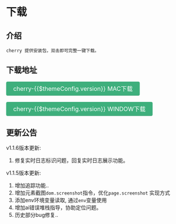 # 下载

## 介绍
    cherry 提供安装包，双击即可完整一键下载。
## 下载地址
 <a style="display: inline-block; font-size: 1rem; color: rgb(255, 255, 255); background-color: rgb(62, 175, 124); padding: 0.4rem 1.2rem; border-radius: 4px; transition: background-color 0.1s ease 0s;:box-sizing: border-box; border-bottom: 1px solid rgb(56, 157, 112);" :href="'https://storage.jd.com/assert/cherry-' + $themeConfig.version + '.dmg'">cherry-{{$themeConfig.version}} MAC下载</a>

 <a style="margin-top:0.2rem;display: inline-block; font-size: 1rem; color: rgb(255, 255, 255); background-color: rgb(62, 175, 124); padding: 0.4rem 1.2rem; border-radius: 4px; transition: background-color 0.1s ease 0s; box-sizing: border-box; border-bottom: 1px solid rgb(56, 157, 112);" :href='"https://storage.jd.com/assert/cherrySetup-" + $themeConfig.version + ".exe"'>cherry-{{$themeConfig.version}} WINDOW下载</a>


## 更新公告

v1.1.6版本更新:
1. 修复实时日志标识问题，回复实时日志展示功能。

v1.1.5版本更新:

1. 增加追踪功能..
2. 增加元素截图`dom.screenshot`指令，优化`page.screenshot` 实现方式
3. 添加env环境变量读取, 通过`env`变量使用
4. 增加ai错误堆栈指导，协助定位问题。
5. 历史部分bug修复..
